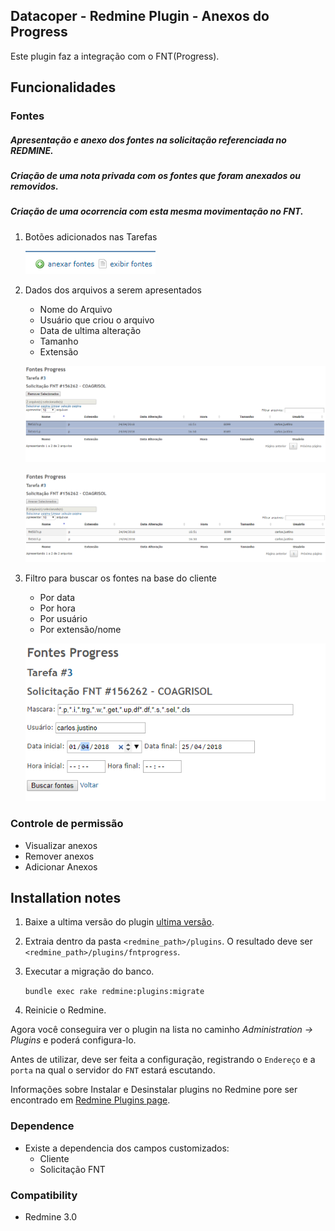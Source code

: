 ## Datacoper - Redmine Plugin - Anexos do Progress

Este plugin faz a integração com o FNT(Progress).

## Funcionalidades

### Fontes

##### Apresentação e anexo dos fontes na solicitação referenciada no REDMINE.
##### Criação de uma nota privada com os fontes que foram anexados ou removidos.
##### Criação de uma ocorrencia com esta mesma movimentação no FNT.

1. Botões adicionados nas Tarefas

     ![botoes](img/botoes_issue.png)

2. Dados dos arquivos a serem apresentados
    - Nome do Arquivo
    - Usuário que criou o arquivo
    - Data de ultima alteração
    - Tamanho
    - Extensão

    ![lista de arquivos](img/tela_remove.png)

    ![adicao de arquivos](img/tela_add.png)


3. Filtro para buscar os fontes na base do cliente
   - Por data
   - Por hora
   - Por usuário
   - Por extensão/nome

    ![Filtros](img/tela_filter.png)

### Controle de permissão

- Visualizar anexos
- Remover anexos
- Adicionar Anexos

## Installation notes

1. Baixe a ultima versão do plugin [ultima versão](https://github.com/carlosjustino/redmine-fntprogress/releases/latest).
2. Extraia dentro da pasta `<redmine_path>/plugins`. O resultado deve ser `<redmine_path>/plugins/fntprogress`.
3. Executar a migração do banco.
   
   `bundle exec rake redmine:plugins:migrate`
   
4. Reinicie o Redmine.


Agora você conseguira ver o plugin na lista no caminho _Administration -> Plugins_ e poderá configura-lo.

Antes de utilizar, deve ser feita a configuração, registrando o `Endereço` e a `porta` na qual o servidor do `FNT` estará escutando.

Informações sobre Instalar e Desinstalar plugins no Redmine pore ser encontrado em [Redmine Plugins page](http://www.redmine.org/projects/redmine/wiki/Plugins).

### Dependence

- Existe a dependencia dos campos customizados:
    - Cliente
    - Solicitação FNT

### Compatibility

- Redmine 3.0
